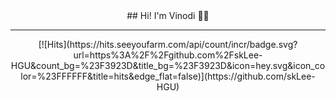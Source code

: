 <div align="center">
  ## Hi! I'm Vinodi 🙆🏻
  <hr></hr> [![Hits](https://hits.seeyoufarm.com/api/count/incr/badge.svg?url=https%3A%2F%2Fgithub.com%2FskLee-HGU&count_bg=%23F3923D&title_bg=%23F3923D&icon=hey.svg&icon_color=%23FFFFFF&title=hits&edge_flat=false)](https://github.com/skLee-HGU)
</div>
